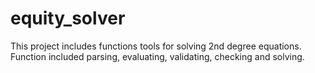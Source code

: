 # equity_solver
This project includes functions tools for solving 2nd degree equations.
Function included parsing, evaluating, validating, checking and solving.
